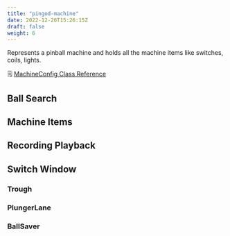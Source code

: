 ```yaml
---
title: "pingod-machine"
date: 2022-12-26T15:26:15Z
draft: false
weight: 6
---
```


Represents a pinball machine and holds all the machine items like switches, coils, lights.

🗒 [MachineConfig Class Reference](/pingod-addons/html/classMachineConfig.html)

## Ball Search
## Machine Items
## Recording Playback
## Switch Window

### Trough
### PlungerLane
### BallSaver